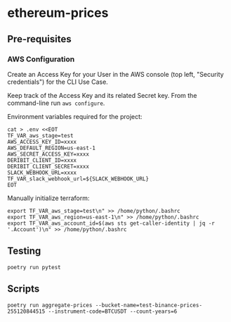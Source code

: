 # ethereum-prices

## Pre-requisites

### AWS Configuration
Create an Access Key for your User in the AWS console (top left, "Security credentials") for the CLI Use Case.

Keep track of the Access Key and its related Secret key. From the command-line run `aws configure`.

Environment variables required for the project:

```
cat > .env <<EOT
TF_VAR_aws_stage=test
AWS_ACCESS_KEY_ID=xxxx
AWS_DEFAULT_REGION=us-east-1
AWS_SECRET_ACCESS_KEY=xxxx
DERIBIT_CLIENT_ID=xxxx
DERIBIT_CLIENT_SECRET=xxxx
SLACK_WEBHOOK_URL=xxxx
TF_VAR_slack_webhook_url=${SLACK_WEBHOOK_URL}
EOT
```

Manually initialize terraform:
```
export TF_VAR_aws_stage=test\n" >> /home/python/.bashrc
export TF_VAR_aws_region=us-east-1\n" >> /home/python/.bashrc
export TF_VAR_aws_account_id=$(aws sts get-caller-identity | jq -r '.Account')\n" >> /home/python/.bashrc
```

## Testing

`poetry run pytest`

## Scripts

`poetry run aggregate-prices --bucket-name=test-binance-prices-255120844515 --instrument-code=BTCUSDT --count-years=6`
